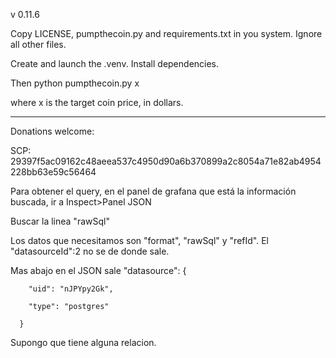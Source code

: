 v 0.11.6

Copy LICENSE, pumpthecoin.py and requirements.txt in you system. Ignore all other files.

Create and launch the .venv. Install dependencies.

Then python pumpthecoin.py x

where x is the target coin price, in dollars.

-----------------------------------------------

Donations welcome:

SCP: 29397f5ac09162c48aeea537c4950d90a6b370899a2c8054a71e82ab4954228bb63e59c56464

Para obtener el query, en el panel de grafana que está la información buscada, ir a Inspect>Panel JSON

Buscar la linea "rawSql"

Los datos que necesitamos son "format", "rawSql" y "refId". El "datasourceId":2 no se de donde sale.

Mas abajo en el JSON sale
 "datasource": {

        "uid": "nJPYpy2Gk",

        "type": "postgres"

      }

Supongo que tiene alguna relacion.
